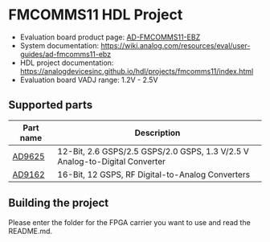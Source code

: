 # FMCOMMS11 HDL Project

- Evaluation board product page: [AD-FMCOMMS11-EBZ](https://www.analog.com/ad-fmcomms11-ebz)
- System documentation: https://wiki.analog.com/resources/eval/user-guides/ad-fmcomms11-ebz
- HDL project documentation: https://analogdevicesinc.github.io/hdl/projects/fmcomms11/index.html
- Evaluation board VADJ range: 1.2V - 2.5V

## Supported parts

| Part name                               | Description                                                                 |
|-----------------------------------------|-----------------------------------------------------------------------------|
| [AD9625](https://www.analog.com/ad9625) | 12-Bit, 2.6 GSPS/2.5 GSPS/2.0 GSPS, 1.3 V/2.5 V Analog-to-Digital Converter |
| [AD9162](https://www.analog.com/ad9162) | 16-Bit, 12 GSPS, RF Digital-to-Analog Converters                            |

## Building the project

Please enter the folder for the FPGA carrier you want to use and read the README.md.
